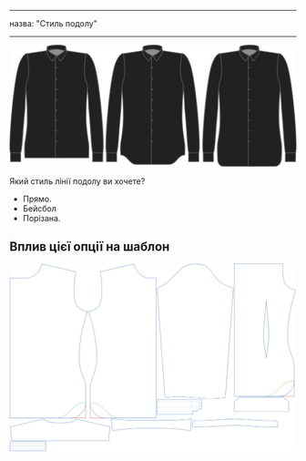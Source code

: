 - - -
назва: "Стиль подолу"
- - -

![Стиль подолу](hemstyle.svg)

Який стиль лінії подолу ви хочете?

- Прямо.
- Бейсбол
- Порізана.

## Вплив цієї опції на шаблон

![На цьому зображенні показано вплив цієї опції шляхом накладання декількох варіантів, які мають різне значення для цієї опції](simon_hemstyle_sample.svg "Вплив цієї опції на шаблон")
